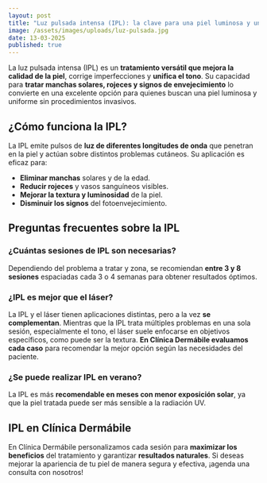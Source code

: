 ```yaml
---
layout: post
title: "Luz pulsada intensa (IPL): la clave para una piel luminosa y uniforme"
image: /assets/images/uploads/luz-pulsada.jpg
date: 13-03-2025
published: true
---
```

La luz pulsada intensa (IPL) es un **tratamiento versátil que mejora la calidad de la piel**, corrige imperfecciones y **unifica el tono**. Su capacidad para **tratar manchas solares, rojeces y signos de envejecimiento** lo convierte en una excelente opción para quienes buscan una piel luminosa y uniforme sin procedimientos invasivos.

## ¿Cómo funciona la IPL?

La IPL emite pulsos de **luz de diferentes longitudes de onda** que penetran en la piel y actúan sobre distintos problemas cutáneos. Su aplicación es eficaz para:

* **Eliminar manchas** solares y de la edad.
* **Reducir rojeces** y vasos sanguíneos visibles.
* **Mejorar la textura y luminosidad** de la piel.
* **Disminuir los signos** del fotoenvejecimiento.

## Preguntas frecuentes sobre la IPL

### ¿Cuántas sesiones de IPL son necesarias?

Dependiendo del problema a tratar y zona, se recomiendan **entre 3 y 8 sesiones** espaciadas cada 3 o 4 semanas para obtener resultados óptimos.

### ¿IPL es mejor que el láser?

La IPL y el láser tienen aplicaciones distintas, pero a la vez **se complementan**. Mientras que la IPL trata múltiples problemas en una sola sesión,  especialmente el tono, el láser suele enfocarse en objetivos específicos, como puede ser la textura. **En Clínica Dermábile evaluamos cada caso** para recomendar la mejor opción según las necesidades del paciente.

### ¿Se puede realizar IPL en verano?

La IPL es más **recomendable en meses con menor exposición solar**, ya que la piel tratada puede ser más sensible a la radiación UV.

## IPL en Clínica Dermábile

En Clínica Dermábile personalizamos cada sesión para **maximizar los beneficios** del tratamiento y garantizar **resultados naturales**. Si deseas mejorar la apariencia de tu piel de manera segura y efectiva, ¡agenda una consulta con nosotros!